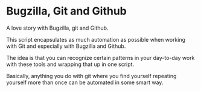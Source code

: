 Bugzilla, Git and Github
========================

A love story with Bugzilla, git and Github.

This script encapsulates as much automation as possible when working
with Git and especially with Bugzilla and Github.

The idea is that you can recognize certain patterns in your day-to-day
work with these tools and wrapping that up in one script.

Basically, anything you do with git where you find yourself repeating
yourself more than once can be automated in some smart way.
